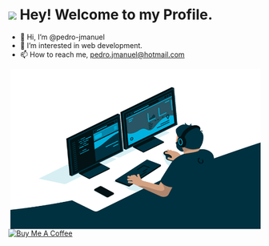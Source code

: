<h1><img src="https://emojis.slackmojis.com/emojis/images/1531849430/4246/blob-sunglasses.gif?1531849430" width="30"/> Hey! Welcome to my Profile.</h1>

- 👋 Hi, I’m @pedro-jmanuel
- 👀 I’m interested in web development.
- 📫 How to reach me, pedro.jmanuel@hotmail.com
<img align="right" alt="GIF" src="https://github.com/pedro-jmanuel/pedro-jmanuel/blob/main/code.gif" width="500" height="320" />
<a align="center" href="https://www.buymeacoffee.com/pedro.jmanuel" target="_blank"><img src="https://cdn.buymeacoffee.com/buttons/default-orange.png" alt="Buy Me A Coffee" height="41" width="174"></a>

<!---
pedro-jmanuel/pedro-jmanuel is a ✨ special ✨ repository because its `README.md` (this file) appears on your GitHub profile.
You can click the Preview link to take a look at your changes.
--->
